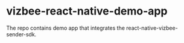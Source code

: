# vizbee-react-native-demo-app
The repo contains demo app that integrates the react-native-vizbee-sender-sdk.
